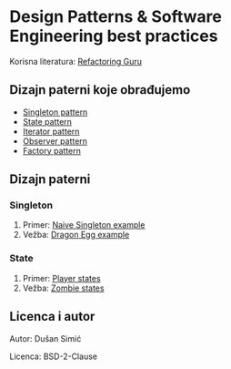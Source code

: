 # Design Patterns & Software Engineering best practices

Korisna literatura: [Refactoring Guru](https://refactoring.guru/design-patterns/java)

## Dizajn paterni koje obrađujemo

- [Singleton pattern](https://refactoring.guru/design-patterns/singleton)
- [State pattern](https://refactoring.guru/design-patterns/state)
- [Iterator pattern](https://refactoring.guru/design-patterns/iterator)
- [Observer pattern](https://refactoring.guru/design-patterns/observer)
- [Factory pattern](https://refactoring.guru/design-patterns/factory-method)

## Dizajn paterni

### Singleton

1. Primer: [Naive Singleton example](01_singleton/NaiveSingletonExample.java)
2. Vežba: [Dragon Egg example](01_singleton/PRACTICE.md)

### State

1. Primer: [Player states](02_state/PlayerStatePattern.java)
2. Vežba: [Zombie states](02_state/PRACTICE.md)

## Licenca i autor

Autor: Dušan Simić

Licenca: BSD-2-Clause
